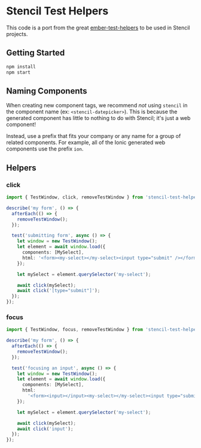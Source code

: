 # Stencil Test Helpers

This code is a port from the great [ember-test-helpers](https://github.com/emberjs/ember-test-helpers) to be used in Stencil projects.

## Getting Started

```bash
npm install
npm start
```

## Naming Components

When creating new component tags, we recommend _not_ using `stencil` in the component name (ex: `<stencil-datepicker>`). This is because the generated component has little to nothing to do with Stencil; it's just a web component!

Instead, use a prefix that fits your company or any name for a group of related components. For example, all of the Ionic generated web components use the prefix `ion`.

## Helpers

### click

```ts
import { TestWindow, click, removeTestWindow } from 'stencil-test-helpers';

describe('my form', () => {
  afterEach(() => {
    removeTestWindow();
  });

  test('submitting form', async () => {
    let window = new TestWindow();
    let element = await window.load({
      components: [MySelect],
      html: '<form><my-select></my-select><input type="submit" /></form>',
    });

    let mySelect = element.querySelector('my-select');

    await click(mySelect);
    await click('[type="submit"]');
  });
});
```

### focus

```ts
import { TestWindow, focus, removeTestWindow } from 'stencil-test-helpers';

describe('my form', () => {
  afterEach(() => {
    removeTestWindow();
  });

  test('focusing an input', async () => {
    let window = new TestWindow();
    let element = await window.load({
      components: [MySelect],
      html:
        '<form><input></input><my-select></my-select><input type="submit" /></form>',
    });

    let mySelect = element.querySelector('my-select');

    await click(mySelect);
    await click('input');
  });
});
```
